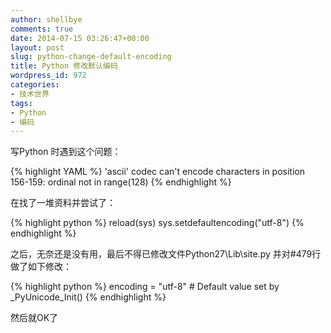 ```yaml
---
author: shellbye
comments: true
date: 2014-07-15 03:26:47+00:00
layout: post
slug: python-change-default-encoding
title: Python 修改默认编码
wordpress_id: 972
categories:
- 技术世界
tags:
- Python
- 编码
---
```


写Python 时遇到这个问题：

{% highlight YAML %}
 'ascii' codec can't encode characters in position 156-159: ordinal not in range(128)
{% endhighlight %}

在找了一堆资料并尝试了：

{% highlight python %}
reload(sys)
sys.setdefaultencoding("utf-8")
{% endhighlight %}

之后，无奈还是没有用，最后不得已修改文件Python27\Lib\site.py 并对#479行做了如下修改：

{% highlight python %}
encoding = "utf-8" # Default value set by _PyUnicode_Init()
{% endhighlight %}

然后就OK了
